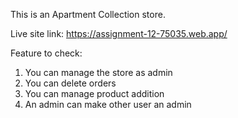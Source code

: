 This is an Apartment Collection store. 

Live site link: https://assignment-12-75035.web.app/

Feature to check:

1. You can manage the store as admin
2. You can delete orders
3. You can manage product addition 
4. An admin can make other user an admin 